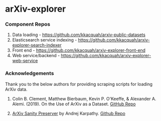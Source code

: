 # arXiv-explorer

### Component Repos
1. Data loading - https://github.com/kkacquah/arxiv-public-datasets
2. Elasticsearch service indexing - https://github.com/kkacquah/arxiv-explorer-search-indexer
3. Front end - https://github.com/kkacquah/arxiv-explorer-front-end
4. Web service/backend - https://github.com/kkacquah/arxiv-explorer-web-service 

### Acknowledgements
Thank you to the below authors for providing scraping scripts for loading ArXiv data.

1. Colin B. Clement, Matthew Bierbaum, Kevin P. O'Keeffe, & Alexander A. Alemi. (2019). On the Use of ArXiv as a Dataset. [GitHub Repo](https://github.com/mattbierbaum/arxiv-public-datasets)

2. [ArXiv Sanity Preserver](http://arxiv-sanity.com) by Andrej Karpathy. [Github Repo](https://github.com/karpathy/arxiv-sanity-preserver)
